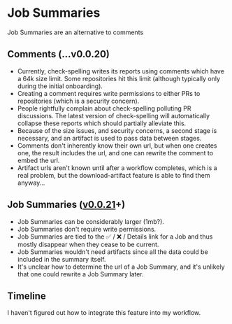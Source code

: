 # Job Summaries

Job Summaries are an alternative to comments

## Comments (...v0.0.20)

- Currently, check-spelling writes its reports using comments which have a 64k size limit. Some repositories hit this limit (although typically only during the initial onboarding).
- Creating a comment requires write permissions to either PRs to repositories (which is a security concern).
- People rightfully complain about check-spelling polluting PR discussions. The latest version of check-spelling will automatically collapse these reports which should partially alleviate this.
- Because of the size issues, and security concerns, a second stage is necessary, and an artifact is used to pass data between stages.
- Comments don't inherently know their own url, but when one creates one, the result includes the url, and one can rewrite the comment to embed the url.
- Artifact urls aren't known until after a workflow completes, which is a real problem, but the download-artifact feature is able to find them anyway...

## Job Summaries ([v0.0.21](https://github.com/check-spelling/check-spelling/releases/tag/v0.0.21)+)

- Job Summaries can be considerably larger (1mb?).
- Job Summaries don't require write permissions.
- Job Summaries are tied to the ✅ / ❌ / Details link for a Job and thus mostly disappear when they cease to be current.
- Job Summaries wouldn't need artifacts since all the data could be included in the summary itself.
- It's unclear how to determine the url of a Job Summary, and it's unlikely that one could rewrite a Job Summary later.

## Timeline

I haven't figured out how to integrate this feature into my workflow.
